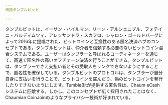 ```yaml
---
用語タンブルビット

---
```

タンブルビットは、イーサン・ハイルマン、リーン・アルシェニブル、フォテイニ・バルディムツィ、アレッサンドラ・スカフロ、シャロン・ゴールドバーグによって2016年に提唱された、ビットコインと互換性のある匿名決済ハブのコンセプトである。タンブルビットは、仲介者を信頼する必要のないビットコイン混合システムである。ユーザーはタンブラーと呼ばれるコーディネーターを通じて、高速で匿名性の高いオフチェーン決済を行うことができる。タンブルビットは、タンブラーでさえ支払い者とその受取人をリンクできないようにすることで、匿名性を確保している。タンブルビットのプロトコルは、タンブラーが自分自身に支払いを行うことで、ビットコインを盗んだり、偽のビットコインを発行したりできないようにします。TumbleBitが提供する匿名性は、Chaum eCashシステムに匹敵する。しかし、このコンセプトが広く採用されたことはなく、Chaumian CoinJoinのようなプライバシー技術が好まれている。